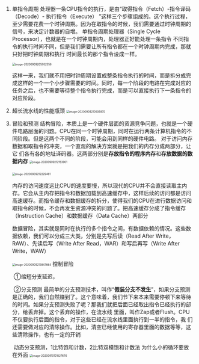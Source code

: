 1. 单指令周期
   	处理器一条CPU指令的执行，是由“取得指令（Fetch）-指令译码（Decode）- 执行指令（Execute） ”这样三个步骤组成的。这个执行过程，至少需要花费一个时钟周期。因为在取指令的时候，我们需要通过时钟周期的信号，来决定计数器的自增。
   	单指令周期处理器（Single Cycle Processor），也就是在一个时钟周期内，处理器正好能处理一条指令
   	不同指令的执行时间不同，但是我们需要让所有指令都在一个时钟周期内完成，那就只好把时钟周期和执行 时间最长的那个指令设成一样。

   <img src="/Users/wangfusheng/Library/Application Support/typora-user-images/image-20200909205932558.png" alt="image-20200909205932558" style="zoom:50%;" />

   ​	这样一来，我们就不用把时钟周期设置成整条指令执行的时间，而是拆分成完成这样的一个一个小步骤需要的时间。同时，每一个阶段的电路在完成对应的任务之后，也不需要等待整个指令执行完成，而是可以直接执行下一条指令的对应阶段。

2. 超长流水线的性能瓶颈
   <img src="/Users/wangfusheng/Library/Application Support/typora-user-images/image-20200909210506870.png" alt="image-20200909210506870" style="zoom:50%;" />

3. 冒险和预测
         结构冒险，本质上是一个硬件层面的资源竞争问题，也就是一个硬件电路层面的问题。CPU在同一个时钟周期，同时在运行两条计算机指令的不同阶段。但是这两个不同的阶段，可能会用到同样的硬件电路。
   对于访问内存数据和取指令的冲突，一个直观的解决方案就是把我们的内存分成两部分，让它 们各有各的地址译码器。这两部分别是**存放指令的程序内存**和**存放数据的数据内存**
   <img src="/Users/wangfusheng/Library/Application Support/typora-user-images/image-20200909212153901.png" alt="image-20200909212153901" style="zoom:50%;" />

   ​		<img src="/Users/wangfusheng/Library/Application Support/typora-user-images/image-20200909212229481.png" alt="image-20200909212229481" style="zoom:50%;" />

   ​				内存的访问速度远比CPU的速度要慢，所以现代的CPU并不会直接读取主内存。它会从主内存把指令和数据加载到高速缓存中，这样后续的访问都是访问高速缓存。而指令缓存和数据缓存的拆分，使得我们的CPU在进行数据访问和取指令的时候，不会再发生资源冲突的问题了。把高速缓存分成了指令缓存（Instruction Cache）和数据缓存（Data Cache）两部分

   ​		数据冒险，其实就是同时在执行的多个指令之间，有数据依赖的情况。这些数据依赖，我们可以分成三大类，分别是先写后读（Read After Write，RAW）、先读后写（Write After Read，WAR）和写后再写（Write After Write，WAW）

   <img src="/Users/wangfusheng/Library/Application Support/typora-user-images/image-20200909213847664.png" alt="image-20200909213847664" style="zoom:50%;" />
   		 	控制冒险

   ​					①缩短分支延迟，

   ​					②分支预测
   ​							最简单的分支预测技术，叫作“**假装分支不发生**”，如果分支预测是正确的，我们自然赚到了。这个意味着，我们节下来本来需要停顿下来等待的时间。如果分支预测失败了呢？那我们就把后面已经取出指令已经执行的部分，给丢弃掉。这个丢弃的操作，在流水线 里面，叫作Zap或者Flush。CPU不仅要执行后面的指令，对于这些已经在流水线里面执行到一半的指令，我 们还需要做对应的清除操作。比如，清空已经使用的寄存器里面的数据等等，这些清除操作，也有一定的开销

   ​							动态分支预测，1比特饱和计数，2比特双模饱和计数法
   ​					为什么小的循环要放在外面
   ​					<img src="/Users/wangfusheng/Library/Application Support/typora-user-images/image-20200910101527674.png" alt="image-20200910101527674" style="zoom:50%;" />

   ​		